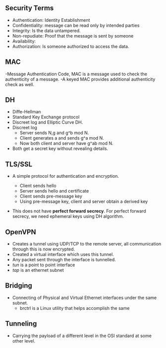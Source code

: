 Security Terms
--------------

- Authentication: Identity Establishment
- Confidentiality: message can be read only by intended parties
- Integrity: Is the data untampered.
- Non-repudiate: Proof that the message is sent by someone
- Availability:
- Authorization: Is someone authorized to access the data.

MAC
---

-Message Authentication Code, MAC is a message used to check the authenticity of a message.
-A keyed MAC provides additional authenticity check as well.

DH
--

- Diffe-Hellman
- Standard Key Exchange protocol
- Discreet log and Elliptic Curve DH.
- Discreet log
  - Server sends N,g and g^b mod N.
  - Client generates a and sends g^a mod N.
  - Now both client and server have g^ab mod N.
- Both get a secret key without revealing details.

TLS/SSL
-------

- A simple protocol for authentication and encryption.
  - Client sends hello
  - Server sends hello and certificate
  - Client sends pre-message key
  - Using pre-message key, client and server obtain a derived key

- This does not have **perfect forward secrecy**. For perfect forward secrecy, we need ephemeral keys using DH algorithm.

OpenVPN
-------

- Creates a tunnel using UDP/TCP to the remote server, all communication through this is now encrypted.
- Created a virtual interface which uses this tunnel.
- Any packet sent through the interface is tunnelled.
- *tun* is a point to point interface
- *tap* is an ethernet subnet

Bridging
--------

- Connecting of Physical and Virtual Ethernet interfaces under the same subnet.
  - brctrl is a Linux utility that helps accomplish the same

Tunneling
---------

- Carrying the payload of a different level in the OSI standard at some other level.
